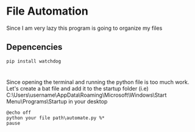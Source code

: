 # File Automation
Since I am very lazy this program is going to organize my files

## Depencencies
```
pip install watchdog
```
#

Since opening the terminal and running the python file is too much work. Let's create a bat file and add it to the startup folder (i.e) C:\Users\username\AppData\Roaming\Microsoft\Windows\Start Menu\Programs\Startup in your desktop

```
@echo off
python your file path\automate.py %*
pause
```
